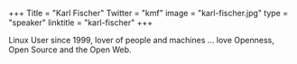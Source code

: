 +++
Title = "Karl Fischer"
Twitter = "kmf"
image = "karl-fischer.jpg"
type = "speaker"
linktitle = "karl-fischer"
+++

Linux User since 1999, lover of people and machines … love Openness, Open Source and the Open Web.
